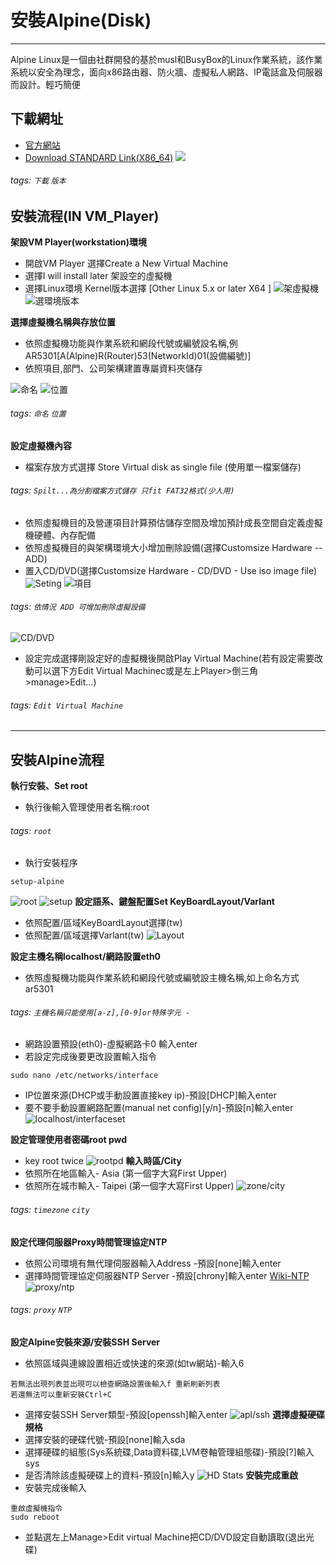 # 安裝Alpine(Disk)

---
Alpine Linux是一個由社群開發的基於musl和BusyBox的Linux作業系統，該作業系統以安全為理念，面向x86路由器、防火牆、虛擬私人網路、IP電話盒及伺服器而設計。輕巧簡便

下載網址
---
- [官方網站](https://alpinelinux.org/)
- [Download STANDARD Link(X86_64)](https://dl-cdn.alpinelinux.org/alpine/v3.13/releases/x86_64/alpine-standard-3.13.4-x86_64.iso)
![](https://i.imgur.com/h7U60vH.png)
###### tags: `下載` `版本`

安裝流程(IN VM_Player)
---
**架設VM Player(workstation)環境**
- 開啟VM Player 選擇Create a New Virtual Machine
- 選擇I will install later 架設空的虛擬機
- 選擇Linux環境 Kernel版本選擇 [Other Linux 5.x or later X64 ]
![架虛擬機](https://i.imgur.com/WqXinHe.png)
![選環境版本](https://i.imgur.com/Djs99FE.png)

**選擇虛擬機名稱與存放位置**
- 依照虛擬機功能與作業系統和網段代號或編號設名稱,例AR5301[A(Alpine)R(Router)53(NetworkId)01(設備編號)]
- 依照項目,部門、公司架構建置專屬資料夾儲存

![命名](https://i.imgur.com/N4GL3Eh.png)
![位置](https://i.imgur.com/tNGJevg.png)

###### tags: `命名` `位置`

**設定虛擬機內容**
- 檔案存放方式選擇 Store Virtual disk as single file (使用單一檔案儲存)
###### tags: `Spilt...為分割檔案方式儲存 只fit FAT32格式(少人用)` 
- 依照虛擬機目的及營運項目計算預估儲存空間及增加預計成長空間自定義虛擬機硬體、內存配備
- 依照虛擬機目的與架構環境大小增加刪除設備(選擇Customsize Hardware -- ADD)
- 置入CD/DVD(選擇Customsize Hardware - CD/DVD - Use iso image file)
![Seting](https://i.imgur.com/CUzlnOe.png)
![項目](https://i.imgur.com/5o97sic.png)
###### tags: `依情況 ADD 可增加刪除虛擬設備` 
![CD/DVD](https://i.imgur.com/sxVOQHP.png)
- 設定完成選擇剛設定好的虛擬機後開啟Play Virtual Machine(若有設定需要改動可以選下方Edit Virtual Machinec或是左上Player>倒三角>manage>Edit...)
###### tags: `Edit Virtual Machine`


---
安裝Alpine流程
---
**執行安裝、Set root**
- 執行後輸入管理使用者名稱:root
###### tags: `root`
- 執行安裝程序
```
setup-alpine
```
![root](https://i.imgur.com/O4JZuan.png)
![setup](https://i.imgur.com/6fbFpuM.png)
**設定語系、鍵盤配置Set KeyBoardLayout/Varlant**
- 依照配置/區域KeyBoardLayout選擇(tw)
- 依照配置/區域選擇Varlant(tw)
![Layout](https://i.imgur.com/iUuDih6.png)

**設定主機名稱localhost/網路設置eth0**
- 依照虛擬機功能與作業系統和網段代號或編號設主機名稱,如上命名方式ar5301
###### tags: `主機名稱只能使用[a-z],[0-9]or特殊字元 -`
- 網路設置預設(eth0)-虛擬網路卡0 輸入enter
- 若設定完成後要更改設置輸入指令
```
sudo nano /etc/networks/interface
```
- IP位置來源(DHCP或手動設置直接key ip)-預設[DHCP]輸入enter
- 要不要手動設置網路配置(manual net config)[y/n]-預設[n]輸入enter
![localhost/interfaceset](https://i.imgur.com/qJk8Q2V.png)

**設定管理使用者密碼root pwd**
- key root twice
![rootpd](https://i.imgur.com/V0bEidR.png)
**輸入時區/City**
- 依照所在地區輸入- Asia (第一個字大寫First Upper)
- 依照所在城市輸入- Taipei (第一個字大寫First Upper)
![zone/city](https://i.imgur.com/3uwKgn8.png)
###### tags: `timezone` `city`
**設定代理伺服器Proxy時間管理協定NTP**
- 依照公司環境有無代理伺服器輸入Address -預設[none]輸入enter
- 選擇時間管理協定伺服器NTP Server -預設[chrony]輸入enter
[Wiki-NTP](https://zh.wikipedia.org/wiki/%E7%B6%B2%E8%B7%AF%E6%99%82%E9%96%93%E5%8D%94%E5%AE%9A)
![proxy/ntp](https://i.imgur.com/ig3LuJd.png)
###### tags: `proxy` `NTP`
**設定Alpine安裝來源/安裝SSH Server**
- 依照區域與連線設置相近或快速的來源(如tw網站)-輸入6
```
若無法出現列表並出現可以檢查網路設置後輸入f 重新刷新列表
若還無法可以重新安裝Ctrl+C
```
- 選擇安裝SSH Server類型-預設[openssh]輸入enter
![apl/ssh](https://i.imgur.com/A24exjI.png)
**選擇虛擬硬碟規格**
- 選擇安裝的硬碟代號-預設[none]輸入sda
- 選擇硬碟的組態(Sys系統碟,Data資料碟,LVM卷軸管理組態碟)-預設[?]輸入sys
- 是否清除該虛擬硬碟上的資料-預設[n]輸入y
![HD Stats](https://i.imgur.com/mRT62Qk.png)
**安裝完成重啟**
- 安裝完成後輸入
```
重啟虛擬機指令
sudo reboot
```
- 並點選左上Manage>Edit virtual Machine把CD/DVD設定自動讀取(退出光碟)

